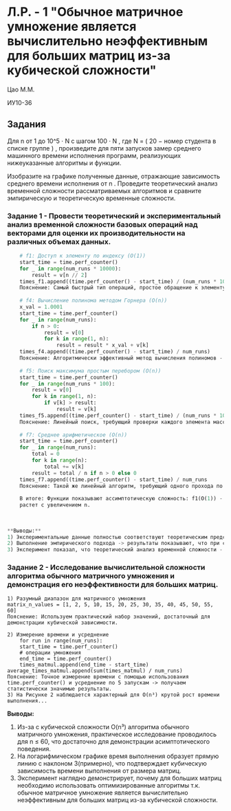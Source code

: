 # Л.Р. - 1 "Обычное матричное умножение является вычислительно неэффективным для больших матриц из-за кубической сложности"

Цао М.М.

ИУ10-36

## Задания
Для n от 1 до 10^5 ⋅ N c шагом 100 ⋅ N , где N = ( 20 − номер студента в списке группе ) , произведите для пяти запусков замер среднего машинного времени исполнения программ, реализующих нижеуказанные алгоритмы и функции.

Изобразите на графике полученные данные, отражающие зависимость среднего времени исполнения от n . Проведите теоретический анализ временной сложности рассматриваемых алгоритмов и сравните эмпирическую и теоретическую временные сложности.

### Задание 1 -  Провести теоретический и экспериментальный анализ временной сложности базовых операций над векторами для оценки их производительности на различных объемах данных.

    

```python
    # f1: Доступ к элементу по индексу (O(1))
    start_time = time.perf_counter()
    for _ in range(num_runs * 10000):  
        result = v[n // 2]
    times_f1.append((time.perf_counter() - start_time) / (num_runs * 10000))
    Пояснение: Самый быстрый тип операций, простое обращение к элементу массива по изв. индексу. Происходит за постоянное время и     не зависит от размера данных.
    
    # f4: Вычисление полинома методом Горнера (O(n))
    x_val = 1.0001
    start_time = time.perf_counter()
    for _ in range(num_runs):
        if n > 0:
            result = v[0]
            for k in range(1, n):
                result = result * x_val + v[k]
    times_f4.append((time.perf_counter() - start_time) / num_runs)
    Пояснение: Алгоритмически эффективный метод вычисления полиномов - выполняет n операций умножения и сложения.
    
    # f5: Поиск максимума простым перебором (O(n))
    start_time = time.perf_counter()
    for _ in range(num_runs * 100): 
        result = v[0]
        for k in range(1, n):
            if v[k] > result:
                result = v[k]
    times_f5.append((time.perf_counter() - start_time) / (num_runs * 100))
    Пояснение: Линейный поиск, требующий проверки каждого элемента массива один раз => время выполнения линейно зависит от n.
    
    # f7: Среднее арифметическое (O(n))
    start_time = time.perf_counter()
    for _ in range(num_runs):
        total = 0
        for k in range(n):
            total += v[k]
        result = total / n if n > 0 else 0
    times_f7.append((time.perf_counter() - start_time) / num_runs
    Пояснение: Такой же линейный алгоритм, требующий одного прохода по массиву для суммированя всех элементов и 1 операции деления.
    
    В итоге: Функции показывают ассимптотическую сложность: f1(O(1)) - наибыстрейшая ф-я, f4;f5;f7(O(n))- в этих ф-ях время линейно 
    растет с увеличением n.
    
    
    
**Выводы:**
1) Экспериментальные данные полностью соответствуют теоретическим предсказаниям, приведенным в методических материалах [1, 2, 4]. Как и утверждается в теоретической части, асимптотическое поведение функций при n → ∞ действительно определяется слагаемыми высшего порядка: f1 -> подтверждена сложность O(1). Cоответствует теоретическому пониманию операции индексирования в массивах как элементарной операции с фиксированным временем выполнения; f4,f5,f7 -> подтверждена линейная сложность O(n).
2) Выполнение эмпирического подхода -> результаты показывают, что при соблюдении одинаковых условий выполнения можно получить данные, достаточно точно отражающие асимптотическое поведение алгоритмов.
3) Эксперимент показал, что теоретический анализ временной сложности - это надежный инструмент для прогнозирования производительности алгоритмов на больших объемах данных. А эмпирические данные полностью подтверждают теоретические предсказания, что говорит о корректности как теоретических моделей, так и методики экспериментального исследования.
```

### Задание 2 - Исследование вычислительной сложности алгоритма обычного матричного умножения и демонстрация его неэффективности для больших матриц.
    1) Разумный диапазон для матричного умножения
    matrix_n_values = [1, 2, 5, 10, 15, 20, 25, 30, 35, 40, 45, 50, 55, 60]
    Пояснение: Используем практический набор значений, достаточный для демонстрации кубической зависимости.
    
    2) Измерение времени и усреднение
        for run in range(num_runs):
        start_time = time.perf_counter()
        # операции умножения 
        end_time = time.perf_counter()
        times_matmul.append(end_time - start_time)
    average_times_matmul.append(sum(times_matmul) / num_runs)
    Пояснение: Точное измерение времени с помощью использования time.perf_counter() и усреднение по 5 запускам -> получаем статистически значимые результаты.
    3) На Рисунке 2 наблюдается характерный для O(n³) крутой рост времени выполнения...
    
**Выводы:**
1) Из-за с кубической сложности O(n³) алгоритма обычного матричного умножения, практическое исследование проводилось для n ≤ 60, что достаточно для демонстрации асимптотического поведения.
2) На логарифмическом графике время выполнения образует прямую линию с наклоном 3(примерно), что подтверждает кубическую зависимость времени выполнения от размера матриц.
3) Эксперимент наглядно демонстрирует, почему для больших матриц необходимо использовать оптимизированные алгоритмы т.к. обычное матричное умножение является вычислительно неэффективным для больших матриц из-за кубической сложности.
